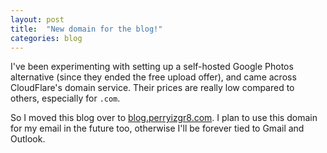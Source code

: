 ```yaml
---
layout: post
title:  "New domain for the blog!"
categories: blog
---
```

I've been experimenting with setting up a self-hosted Google Photos alternative (since they ended the free upload offer), and came across CloudFlare's domain service. Their prices are really low compared to others, especially for `.com`.

So I moved this blog over to [blog.perryizgr8.com](blog.perryizgr8.com). I plan to use this domain for my email in the future too, otherwise I'll be forever tied to Gmail and Outlook.